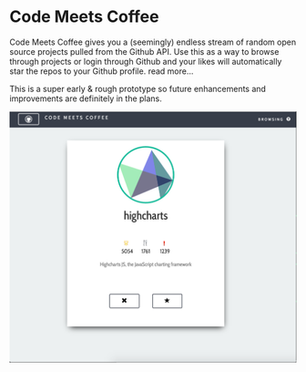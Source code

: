 # Code Meets Coffee 
Code Meets Coffee gives you a (seemingly) endless stream of random open source projects pulled from the Github API. Use this as a way to browse through projects or login through Github and your likes will automatically star the repos to your Github profile. read more...

This is a super early & rough prototype so future enhancements and improvements are definitely in the plans.

![alt tag](https://raw.githubusercontent.com/garvinling/personal-site/gh-pages/cmc.png)
